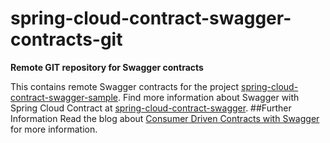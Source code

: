 # spring-cloud-contract-swagger-contracts-git
**Remote GIT repository for Swagger contracts**

This contains remote Swagger contracts for the project [spring-cloud-contract-swagger-sample](https://github.com/SvenBayer/spring-cloud-contract-swagger-sample). Find more information about Swagger with Spring Cloud Contract at [spring-cloud-contract-swagger](https://github.com/SvenBayer/spring-cloud-contract-swagger).
##Further Information
Read the blog about [Consumer Driven Contracts with Swagger](https://svenbayer.blog/cdc-with-swagger) for more information.